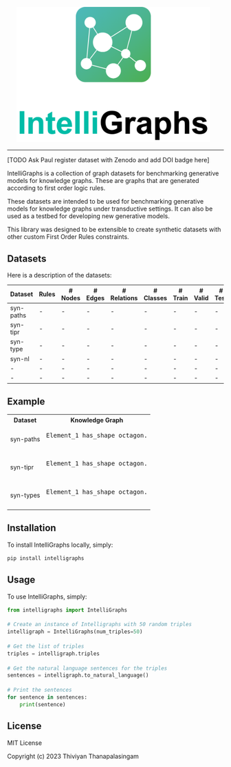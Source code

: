 <p  align="center">
    <img src="images/IntelliGraph-logo.png" width="450px;" style="max-width: 100%;  margin-right:10px;">
<p>

---


[TODO Ask Paul register dataset with Zenodo and add DOI badge here]

IntelliGraphs is a collection of graph datasets for benchmarking generative models for knowledge graphs. 
These are graphs that are generated according to first order logic rules.

These datasets are intended to be used for benchmarking generative models for knowledge graphs under transductive settings. 
It can also be used as a testbed for developing new generative models.

This library was designed to be extensible to create synthetic datasets with other custom First Order Rules constraints.

## Datasets

Here is a description of the datasets:

| Dataset | Rules | # Nodes | # Edges | # Relations | # Classes | # Train | # Valid | # Test |
|---------|-------------|---------|---------|-------------|-----------|---------|---------|--------|
|syn-paths|-|-|-|-| - |-|-|-|
|syn-tipr|-|-|-|-|-|-|-|-|
|syn-type|-|-|-|-|-|-|-|-|
|syn-nl|-|-|-|-|-|-|-|-|
|-|-|-|-|-|-|-|-|-|
|-|-|-|-|-|-|-|-|-|


## Example

<table>
  <tr>
    <th>Dataset</th>
    <th>Knowledge Graph</th>
  </tr>
  <tr>
    <td>syn-paths</td>
    <td><pre>
Element_1 has_shape octagon.
    </pre></td>
  </tr>
  <tr>
    <td>syn-tipr</td>
    <td><pre>
Element_1 has_shape octagon.
    </pre></td>
  </tr>
  <tr>
    <td>syn-types</td>
    <td><pre>
Element_1 has_shape octagon.
    </pre></td>
  </tr>
</table>


## Installation

To install IntelliGraphs locally, simply:

```bash
pip install intelligraphs
```

## Usage

To use IntelliGraphs, simply:
```python
from intelligraphs import IntelliGraphs

# Create an instance of Intelligraphs with 50 random triples
intelligraph = IntelliGraphs(num_triples=50)

# Get the list of triples
triples = intelligraph.triples

# Get the natural language sentences for the triples
sentences = intelligraph.to_natural_language()

# Print the sentences
for sentence in sentences:
    print(sentence)
```

## License
MIT License

Copyright (c) 2023 Thiviyan Thanapalasingam
